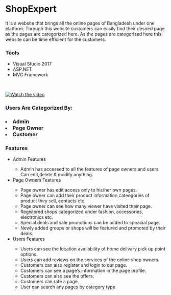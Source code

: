 # ShopExpert
It is a website that brings all the online pages of Bangladesh under one platform. Through this website customers can easily find their desired page as the pages are categorized here. As the pages are categorized here this website can be time efficient for the customers.

<h3> Tools </h3>
<ul>
<li>Visual Studio 2017</li>
<li>ASP.NET</li>
<li>MVC Framework</li>
</ul>

</br>


[![Watch the video](https://github.com/Oishee30/https://github.com/Oishee30/ShopExpert/blob/master/4.PNG)](https://www.youtube.com/embed/E7yYV9QxAYA)
<h3>Users Are Categorized By:<h3>
<li>Admin</li>
<li>Page Owner</li>
<li>Customer</li>
<h3>Features</h3>
<ul>
   <li> Admin Features </li>
   <ul>
   <li> Admin has accessed to all the features of page owners and users. Can edit,delete & modify anything. </li>
   </ul>
   <li> Page Owners Features </li>
   <ul>
   <li> Page owner has edit access only to his/her own pages. </li>
   <li> Page owner can add their product information,cateogories of product they sell, contacts etc. </li>
   <li> Page owner can see how many viewer have visited their page. </li>
   <li> Registered shops categorized under fashion, accessories, electronics etc. </li>
   <li> Special deals and sale promotions can be added to speacial page.</li>
   <li> Newly added groups or shops will be featured and promoted by their deals.</li>
   </ul>
 <li> Users Features </li>
   <ul>
<li>Users can see the location availability of home delivary pick up point options.</li>

<li>Users can add reviews on the services of the online shop owners.</li>
<li>Customers can also register and login to our page. </li>
<li>Customers can see a page’s information in the page profile. </li>
<li>Customers can also see the offers. </li>
<li>Customers can rate a page. </li>
<li>User can search any pages by category type</li>
</ul>
